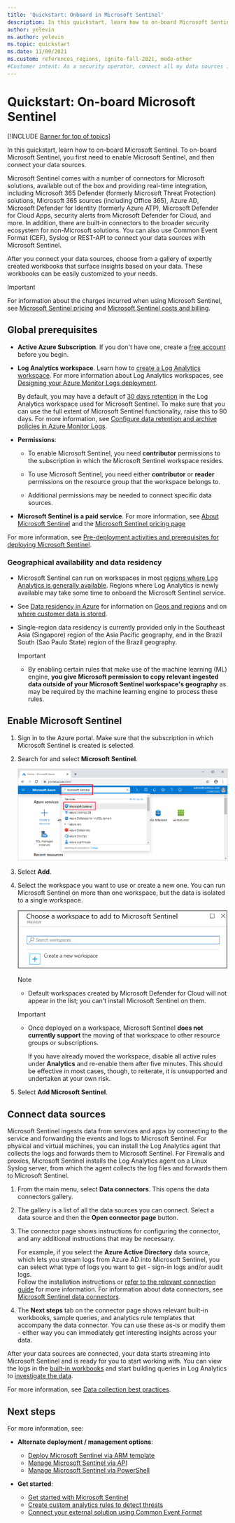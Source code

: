 ```yaml
---
title: 'Quickstart: Onboard in Microsoft Sentinel'
description: In this quickstart, learn how to on-board Microsoft Sentinel by first enabling it, and then connecting data sources.
author: yelevin
ms.author: yelevin
ms.topic: quickstart
ms.date: 11/09/2021
ms.custom: references_regions, ignite-fall-2021, mode-other
#Customer intent: As a security operator, connect all my data sources in one place so I can monitor and protect my environment.
---
```


# Quickstart: On-board Microsoft Sentinel

[!INCLUDE [Banner for top of topics](./includes/banner.md)]

In this quickstart, learn how to on-board Microsoft Sentinel. To on-board Microsoft Sentinel, you first need to enable Microsoft Sentinel, and then connect your data sources.

Microsoft Sentinel comes with a number of connectors for Microsoft solutions, available out of the box and providing real-time integration, including Microsoft 365 Defender (formerly Microsoft Threat Protection) solutions, Microsoft 365 sources (including Office 365), Azure AD, Microsoft Defender for Identity (formerly Azure ATP), Microsoft Defender for Cloud Apps, security alerts from Microsoft Defender for Cloud, and more. In addition, there are built-in connectors to the broader security ecosystem for non-Microsoft solutions. You can also use Common Event Format (CEF), Syslog or REST-API to connect your data sources with Microsoft Sentinel.

After you connect your data sources, choose from a gallery of expertly created workbooks that surface insights based on your data. These workbooks can be easily customized to your needs.

>[!IMPORTANT]
> For information about the charges incurred when using Microsoft Sentinel, see [Microsoft Sentinel pricing](https://azure.microsoft.com/pricing/details/azure-sentinel/) and [Microsoft Sentinel costs and billing](billing.md).

## Global prerequisites

- **Active Azure Subscription**. If you don't have one, create a [free account](https://azure.microsoft.com/free/?WT.mc_id=A261C142F) before you begin.

- **Log Analytics workspace**. Learn how to [create a Log Analytics workspace](../azure-monitor/logs/quick-create-workspace.md). For more information about Log Analytics workspaces, see [Designing your Azure Monitor Logs deployment](../azure-monitor/logs/workspace-design.md).

    By default, you may have a default of [30 days retention](../azure-monitor/logs/cost-logs.md#legacy-pricing-tiers) in the Log Analytics workspace used for Microsoft Sentinel. To make sure that you can use the full extent of Microsoft Sentinel functionality, raise this to 90 days. For more information, see [Configure data retention and archive policies in Azure Monitor Logs](../azure-monitor/logs/data-retention-archive.md).

- **Permissions**:

    - To enable Microsoft Sentinel, you need **contributor** permissions to the subscription in which the Microsoft Sentinel workspace resides. 

    - To use Microsoft Sentinel, you need either **contributor** or **reader** permissions on the resource group that the workspace belongs to.

    - Additional permissions may be needed to connect specific data sources.

- **Microsoft Sentinel is a paid service**. For more information, see [About Microsoft Sentinel](https://go.microsoft.com/fwlink/?linkid=2104058) and the [Microsoft Sentinel pricing page](https://azure.microsoft.com/pricing/details/azure-sentinel/)

For more information, see [Pre-deployment activities and prerequisites for deploying Microsoft Sentinel](prerequisites.md).

### Geographical availability and data residency

- Microsoft Sentinel can run on workspaces in most [regions where Log Analytics is generally available](https://azure.microsoft.com/global-infrastructure/services/?products=monitor). Regions where Log Analytics is newly available may take some time to onboard the Microsoft Sentinel service. 

- See [Data residency in Azure](https://azure.microsoft.com/global-infrastructure/data-residency/) for information on [Geos and regions](https://azure.microsoft.com/global-infrastructure/data-residency/#select-geography) and on [where customer data is stored](https://azure.microsoft.com/global-infrastructure/data-residency/#more-information).

- Single-region data residency is currently provided only in the Southeast Asia (Singapore) region of the Asia Pacific geography, and in the Brazil South (Sao Paulo State) region of the Brazil geography.

    > [!IMPORTANT]
    > - By enabling certain rules that make use of the machine learning (ML) engine, **you give Microsoft permission to copy relevant ingested data outside of your Microsoft Sentinel workspace's geography** as may be required by the machine learning engine to process these rules.

## Enable Microsoft Sentinel <a name="enable"></a>

1. Sign in to the Azure portal. Make sure that the subscription in which Microsoft Sentinel is created is selected.

1. Search for and select **Microsoft Sentinel**.

   ![Services search](./media/quickstart-onboard/search-product.png)

1. Select **Add**.

1. Select the workspace you want to use or create a new one. You can run Microsoft Sentinel on more than one workspace, but the data is isolated to a single workspace.

   ![Choose a workspace](./media/quickstart-onboard/choose-workspace.png)

   >[!NOTE] 
   > - Default workspaces created by Microsoft Defender for Cloud will not appear in the list; you can't install Microsoft Sentinel on them.
   >

   >[!IMPORTANT]
   >
   > - Once deployed on a workspace, Microsoft Sentinel **does not currently support** the moving of that workspace to other resource groups or subscriptions. 
   >
   >   If you have already moved the workspace, disable all active rules under **Analytics** and re-enable them after five minutes. This should be effective in most cases, though, to reiterate, it is unsupported and undertaken at your own risk.

1. Select **Add Microsoft Sentinel**.

## Connect data sources

Microsoft Sentinel ingests data from services and apps by connecting to the service and forwarding the events and logs to Microsoft Sentinel. For physical and virtual machines, you can install the Log Analytics agent that collects the logs and forwards them to Microsoft Sentinel. For Firewalls and proxies, Microsoft Sentinel installs the Log Analytics agent on a Linux Syslog server, from which the agent collects the log files and forwards them to Microsoft Sentinel. 
 
1. From the main menu, select **Data connectors**. This opens the data connectors gallery.

1. The gallery is a list of all the data sources you can connect. Select a data source and then the **Open connector page** button.

1. The connector page shows instructions for configuring the connector, and any additional instructions that may be necessary.

    For example, if you select the **Azure Active Directory** data source, which lets you stream logs from Azure AD into Microsoft Sentinel, you can select what type of logs you want to get - sign-in logs and/or audit logs. <br> Follow the installation instructions or [refer to the relevant connection guide](data-connectors-reference.md) for more information. For information about data connectors, see [Microsoft Sentinel data connectors](connect-data-sources.md).

1. The **Next steps** tab on the connector page shows relevant built-in workbooks, sample queries, and analytics rule templates that accompany the data connector. You can use these as-is or modify them - either way you can immediately get interesting insights across your data.

After your data sources are connected, your data starts streaming into Microsoft Sentinel and is ready for you to start working with. You can view the logs in the [built-in workbooks](get-visibility.md) and start building queries in Log Analytics to [investigate the data](investigate-cases.md).

For more information, see [Data collection best practices](best-practices-data.md).

## Next steps

For more information, see:

- **Alternate deployment / management options**:

    - [Deploy Microsoft Sentinel via ARM template](https://github.com/Azure/Azure-Sentinel/tree/master/Tools/Sentinel-All-In-One)
    - [Manage Microsoft Sentinel via API](/rest/api/securityinsights/)
    - [Manage Microsoft Sentinel via PowerShell](https://www.powershellgallery.com/packages/Az.SecurityInsights/0.1.0)

- **Get started**:
    - [Get started with Microsoft Sentinel](get-visibility.md)
    - [Create custom analytics rules to detect threats](detect-threats-custom.md)
    - [Connect your external solution using Common Event Format](connect-common-event-format.md)